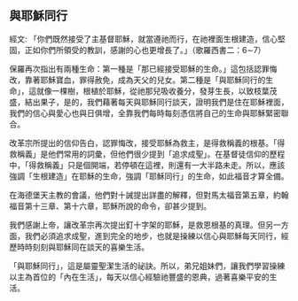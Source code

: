 ## 與耶穌同行 ##

經文: 「你們既然接受了主基督耶穌，就當遵祂而行，在祂裡面生根建造，信心堅固，正如你們所領受的教訓，感謝的心也更增長了。」（歌羅西書二：6∼7）



保羅再次指出有兩種生命：第一種是「那已經接受耶穌的生命。」這包括認罪悔改，靠著耶穌寶血，罪得赦免，成為天父的兒女。第二種是「與耶穌同行的生命」，這就像一棵樹，根植於耶穌，從祂那兒吸收養分，發芽生長，以致枝葉茂盛，結出果子，是的，我們藉著每天與耶穌同行談天，證明我們是住在耶穌裡面，我們的信心與愛心也與日俱增，全靠我們每時每刻憑信將自己的生命與耶穌緊密聯合。

改革宗所提出的信仰告白，認罪悔改，接受耶穌為救主，是得救稱義的根基。「得救稱義」是他們常用的詞彙，但他們很少提到「追求成聖」。在基督徒信仰的歷程中，「得救稱義」只是個開端，若停頓在這裡，則還有一大半路未走。所以，應該強調「生根建造」在耶穌的生命，強調「耶穌同行」的生命，如此福音才算全備。

在海德堡天主教的會議，他們對十誡提出詳盡的解釋，但對馬太福音第五章，約翰福音第十三章、第十六章，耶穌所說的命令，卻甚少提到。

我們感謝上帝，讓改革宗再次提出釘十字架的耶穌，是救恩根基的真理。但另一方面，我們必須追求成聖，進到完全的地步，也就是操練以信心與耶穌每天同行，經歷時時刻刻與耶穌同在談天的喜樂生活。

「與耶穌同行」，這是屬靈聖潔生活的祕訣。所以，弟兄姐妹們，讓我們學習操練以主為首位的「內在生活」，每天以信心經驗祂豐盛的恩典，過著喜樂平安的生活。